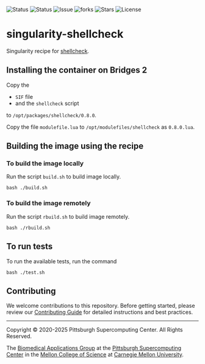 ![Status](https://github.com/pscedu/singularity-shellcheck/actions/workflows/main.yml/badge.svg)
![Status](https://github.com/pscedu/singularity-shellcheck/actions/workflows/pretty.yml/badge.svg)
![Issue](https://img.shields.io/github/issues/pscedu/singularity-shellcheck)
![forks](https://img.shields.io/github/forks/pscedu/singularity-shellcheck)
![Stars](https://img.shields.io/github/stars/pscedu/singularity-shellcheck)
![License](https://img.shields.io/github/license/pscedu/singularity-shellcheck)

# singularity-shellcheck
Singularity recipe for [shellcheck](https://github.com/koalaman/shellcheck.net).

## Installing the container on Bridges 2
Copy the

* `SIF` file
* and the `shellcheck` script

to `/opt/packages/shellcheck/0.8.0`.

Copy the file `modulefile.lua` to `/opt/modulefiles/shellcheck` as `0.8.0.lua`.

## Building the image using the recipe
### To build the image locally
Run the script `build.sh` to build image locally.

```
bash ./build.sh
```

### To build the image remotely
Run the script `rbuild.sh` to build image remotely.

```
bash ./rbuild.sh
```

## To run tests
To run the available tests, run the command

```
bash ./test.sh
```
## Contributing
We welcome contributions to this repository. Before getting started, please review our [Contributing Guide](https://raw.githubusercontent.com/pscedu/singularity-report/refs/heads/main/CONTRIBUTING.md) for detailed instructions and best practices.

---
Copyright © 2020-2025 Pittsburgh Supercomputing Center. All Rights Reserved.

The [Biomedical Applications Group](https://www.psc.edu/biomedical-applications/) at the [Pittsburgh Supercomputing
Center](http://www.psc.edu) in the [Mellon College of Science](https://www.cmu.edu/mcs/) at [Carnegie Mellon University](http://www.cmu.edu).
